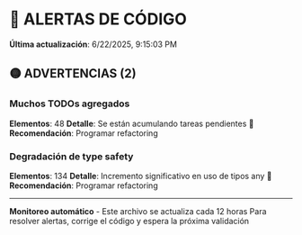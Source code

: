 # 🚨 ALERTAS DE CÓDIGO

**Última actualización**: 6/22/2025, 9:15:03 PM

## 🟡 ADVERTENCIAS (2)

### Muchos TODOs agregados
**Elementos**: 48
**Detalle**: Se están acumulando tareas pendientes
**🔧 Recomendación**: Programar refactoring

### Degradación de type safety
**Elementos**: 134
**Detalle**: Incremento significativo en uso de tipos any
**🔧 Recomendación**: Programar refactoring


---

**Monitoreo automático** - Este archivo se actualiza cada 12 horas
Para resolver alertas, corrige el código y espera la próxima validación
